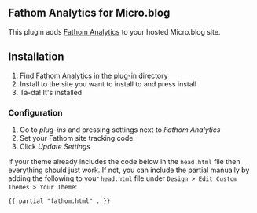 ## Fathom Analytics for Micro.blog

This plugin adds [Fathom Analytics](https://usefathom.com/ref/IXCLSF) to your hosted Micro.blog site.

## Installation

1. Find [Fathom Analytics](https://micro.blog/account/plugins/view/TODO) in the plug-in directory
2. Install to the site you want to install to and press install
3. Ta-da! It's installed

### Configuration

1. Go to _plug-ins_ and pressing settings next to _Fathom Analytics_
2. Set your Fathom site tracking code
3. Click _Update Settings_

If your theme already includes the code below in the `head.html` file then everything should just work. If not, you can include the partial manually by adding the following to your `head.html` file under `Design > Edit Custom Themes > Your Theme`:

```
{{ partial "fathom.html" . }}
```
